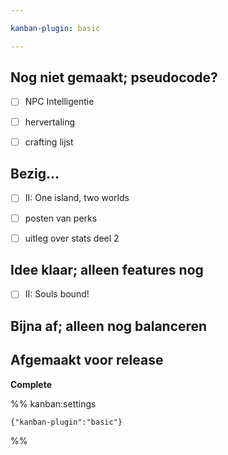 ```yaml
---

kanban-plugin: basic

---
```


## Nog niet gemaakt; pseudocode?

- [ ] NPC Intelligentie
- [ ] hervertaling
- [ ] crafting lijst


## Bezig...

- [ ] II: One island, two worlds
- [ ] posten van perks
- [ ] uitleg over stats deel 2


## Idee klaar; alleen features nog

- [ ] II: Souls bound!


## Bijna af; alleen nog balanceren



## Afgemaakt voor release

**Complete**




%% kanban:settings
```
{"kanban-plugin":"basic"}
```
%%
